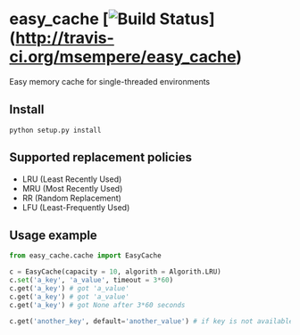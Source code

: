 # easy_cache [![Build Status](https://travis-ci.org/msempere/easy_cache.svg?branch=master)] (http://travis-ci.org/msempere/easy_cache)


Easy memory cache for single-threaded environments

## Install
```
python setup.py install
```

## Supported replacement policies
- LRU (Least Recently Used)
- MRU (Most Recently Used)
- RR (Random Replacement)
- LFU (Least-Frequently Used)

## Usage example

```python
from easy_cache.cache import EasyCache

c = EasyCache(capacity = 10, algorith = Algorith.LRU)
c.set('a_key', 'a_value', timeout = 3*60)
c.get('a_key') # got 'a_value'
c.get('a_key') # got 'a_value'
c.get('a_key') # got None after 3*60 seconds

c.get('another_key', default='another_value') # if key is not available sets default value
```

